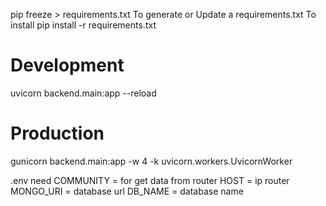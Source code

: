 pip freeze > requirements.txt
To generate or Update a requirements.txt 
To install
pip install -r requirements.txt

# Development
uvicorn backend.main:app --reload

# Production
gunicorn backend.main:app -w 4 -k uvicorn.workers.UvicornWorker

.env need 
COMMUNITY = for get data from router 
HOST = ip router
MONGO_URI = database url
DB_NAME = database name